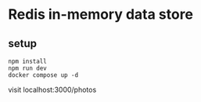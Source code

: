 # Redis in-memory data store

## setup
```
npm install
npm run dev
docker compose up -d
```
visit localhost:3000/photos
